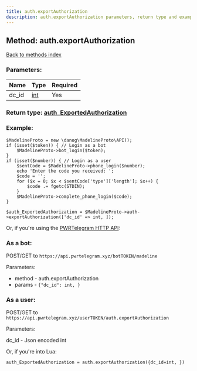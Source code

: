 ```yaml
---
title: auth.exportAuthorization
description: auth.exportAuthorization parameters, return type and example
---
```

## Method: auth.exportAuthorization  
[Back to methods index](index.md)


### Parameters:

| Name     |    Type       | Required |
|----------|---------------|----------|
|dc\_id|[int](../types/int.md) | Yes|


### Return type: [auth\_ExportedAuthorization](../types/auth_ExportedAuthorization.md)

### Example:


```
$MadelineProto = new \danog\MadelineProto\API();
if (isset($token)) { // Login as a bot
    $MadelineProto->bot_login($token);
}
if (isset($number)) { // Login as a user
    $sentCode = $MadelineProto->phone_login($number);
    echo 'Enter the code you received: ';
    $code = '';
    for ($x = 0; $x < $sentCode['type']['length']; $x++) {
        $code .= fgetc(STDIN);
    }
    $MadelineProto->complete_phone_login($code);
}

$auth_ExportedAuthorization = $MadelineProto->auth->exportAuthorization(['dc_id' => int, ]);
```

Or, if you're using the [PWRTelegram HTTP API](https://pwrtelegram.xyz):

### As a bot:

POST/GET to `https://api.pwrtelegram.xyz/botTOKEN/madeline`

Parameters:

* method - auth.exportAuthorization
* params - `{"dc_id": int, }`



### As a user:

POST/GET to `https://api.pwrtelegram.xyz/userTOKEN/auth.exportAuthorization`

Parameters:

dc_id - Json encoded int



Or, if you're into Lua:

```
auth_ExportedAuthorization = auth.exportAuthorization({dc_id=int, })
```

